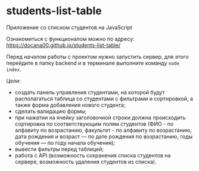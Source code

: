 # students-list-table
Приложение со списком студентов на JavaScript

Ознакомиться с функционалом можно по адресу: https://docana00.github.io/students-list-table/

Перед началом работы с проектом нужно запустить сервер, для этого перейдите в папку backend и в терминале выполните команду `node index`. 

Цели:
- создать панель управления студентами, на которой будут располагаться таблица со студентами с фильтрами и сортировкой, а также форма добавления нового студента;
- сделать валидацию формы;
- при нажатии на ячейку заголовочной строки должна происходить сортировка по соответствующим полям студентов (ФИО - по алфавиту по возрастанию, факультет - по алфавиту по возрастанию, дата рождения и возраст — по дате рождения по возрастанию, годы обучения — по году начала обучения);
- вывести фильтры перед таблицей;
- работа с API (возможность сохранения списка студентов на сервере, возможность удаления студентов из списка).
